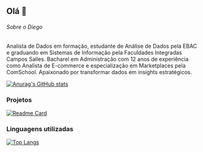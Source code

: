 ## Olá 👋


###### Sobre o Diego
Analista de Dados em formação, estudante de Análise de Dados pela EBAC e graduando em Sistemas de Informação pela Faculdades Integradas Campos Salles. Bacharel em Administração com 12 anos de experiência como Analista de E-commerce e especialização em Marketplaces pela ComSchool. Apaixonado por transformar dados em insights estratégicos.

[![Anurag's GitHub stats](https://github-readme-stats.vercel.app/api?username=diegodigo23&show_icons=true&theme=dark)](https://github.com/anuraghazra/github-readme-stats)

### Projetos

[![Readme Card](https://github-readme-stats.vercel.app/api/pin/?username=diegodigo23&repo=diegodigo23.github.io&theme=dark)](https://github.com/anuraghazra/github-readme-stats)

### Linguagens utilizadas

[![Top Langs](https://github-readme-stats.vercel.app/api/top-langs/?username=diegodigo23&layout=compact)](https://github.com/anuraghazra/github-readme-stats)
